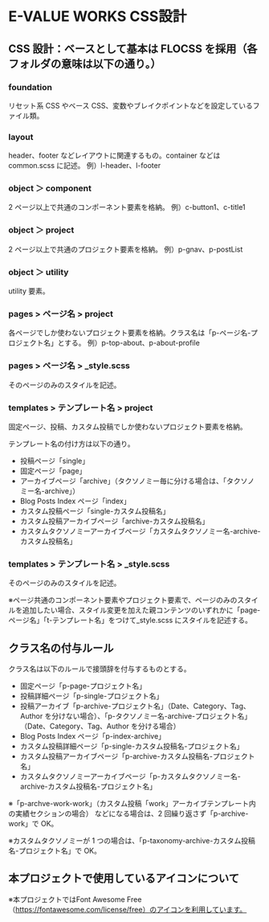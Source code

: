 # E-VALUE WORKS CSS設計

## CSS 設計：ベースとして基本は FLOCSS を採用（各フォルダの意味は以下の通り。）

### foundation

リセット系 CSS やベース CSS、変数やブレイクポイントなどを設定しているファイル類。

### layout

header、footer などレイアウトに関連するもの。container などは common.scss に記述。 例）l-header、l-footer

### object ＞ component

2 ページ以上で共通のコンポーネント要素を格納。 例）c-button1、c-title1

### object ＞ project

2 ページ以上で共通のプロジェクト要素を格納。 例）p-gnav、p-postList

### object ＞ utility

utility 要素。

### pages > ページ名 > project

各ページでしか使わないプロジェクト要素を格納。クラス名は「p-ページ名-プロジェクト名」とする。 例）p-top-about、p-about-profile

### pages > ページ名 > \_style.scss

そのページのみのスタイルを記述。

### templates > テンプレート名 > project

固定ページ、投稿、カスタム投稿でしか使わないプロジェクト要素を格納。

テンプレート名の付け方は以下の通り。

- 投稿ページ「single」
- 固定ページ「page」
- アーカイブページ「archive」（タクソノミー毎に分ける場合は、「タクソノミー名-archive」）
- Blog Posts Index ページ「index」
- カスタム投稿ページ「single-カスタム投稿名」
- カスタム投稿アーカイブページ「archive-カスタム投稿名」
- カスタムタクソノミーアーカイブページ「カスタムタクソノミー名-archive-カスタム投稿名」

### templates > テンプレート名 > \_style.scss

そのページのみのスタイルを記述。

※ページ共通のコンポーネント要素やプロジェクト要素で、ページのみのスタイルを追加したい場合、スタイル変更を加えた親コンテンツのいずれかに「page-ページ名」「t-テンプレート名」をつけて\_style.scss にスタイルを記述する。

## クラス名の付与ルール

クラス名は以下のルールで接頭辞を付与するものとする。

- 固定ページ「p-page-プロジェクト名」
- 投稿詳細ページ「p-single-プロジェクト名」
- 投稿アーカイブ「p-archive-プロジェクト名」（Date、Category、Tag、Author を分けない場合）、「p-タクソノミー名-archive-プロジェクト名」（Date、Category、Tag、Author を分ける場合）
- Blog Posts Index ページ「p-index-archive」
- カスタム投稿詳細ページ「p-single-カスタム投稿名-プロジェクト名」
- カスタム投稿アーカイブページ「p-archive-カスタム投稿名-プロジェクト名」
- カスタムタクソノミーアーカイブページ「p-カスタムタクソノミー名-archive-カスタム投稿名-プロジェクト名」

※「p-archve-work-work」（カスタム投稿「work」アーカイブテンプレート内の実績セクションの場合） などになる場合は、2 回繰り返さず「p-archive-work」で OK。

※カスタムタクソノミーが 1 つの場合は、「p-taxonomy-archive-カスタム投稿名-プロジェクト名」で OK。

## 本プロジェクトで使用しているアイコンについて

※本プロジェクトではFont Awesome Free（https://fontawesome.com/license/free）のアイコンを利用しています。
